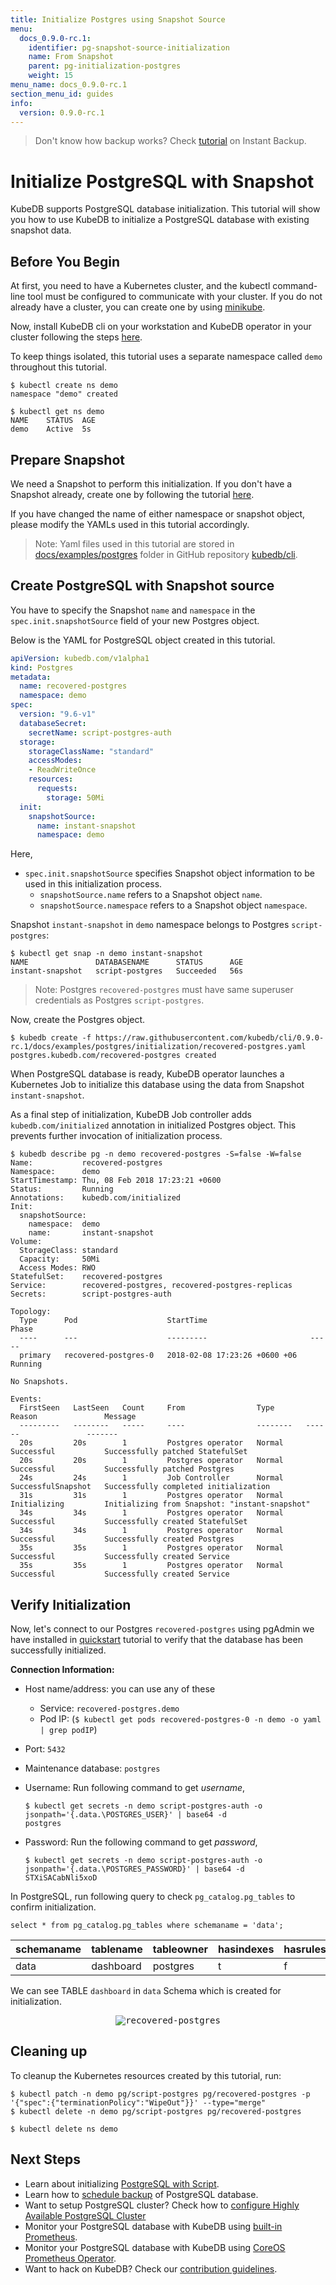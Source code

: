 ```yaml
---
title: Initialize Postgres using Snapshot Source
menu:
  docs_0.9.0-rc.1:
    identifier: pg-snapshot-source-initialization
    name: From Snapshot
    parent: pg-initialization-postgres
    weight: 15
menu_name: docs_0.9.0-rc.1
section_menu_id: guides
info:
  version: 0.9.0-rc.1
---
```


> Don't know how backup works?  Check [tutorial](/docs/0.9.0-rc.1/guides/postgres/snapshot/instant_backup) on Instant Backup.

# Initialize PostgreSQL with Snapshot

KubeDB supports PostgreSQL database initialization. This tutorial will show you how to use KubeDB to initialize a PostgreSQL database with existing snapshot data.

## Before You Begin

At first, you need to have a Kubernetes cluster, and the kubectl command-line tool must be configured to communicate with your cluster. If you do not already have a cluster, you can create one by using [minikube](https://github.com/kubernetes/minikube).

Now, install KubeDB cli on your workstation and KubeDB operator in your cluster following the steps [here](/docs/0.9.0-rc.1/setup/install).

To keep things isolated, this tutorial uses a separate namespace called `demo` throughout this tutorial.

```console
$ kubectl create ns demo
namespace "demo" created

$ kubectl get ns demo
NAME    STATUS  AGE
demo    Active  5s
```

## Prepare Snapshot

We need a Snapshot to perform this initialization. If you don't have a Snapshot already, create one by following the tutorial [here](/docs/0.9.0-rc.1/guides/postgres/snapshot/instant_backup).

If you have changed the name of either namespace or snapshot object, please modify the YAMLs used in this tutorial accordingly.

> Note: Yaml files used in this tutorial are stored in [docs/examples/postgres](https://github.com/kubedb/cli/tree/master/docs/examples/postgres) folder in GitHub repository [kubedb/cli](https://github.com/kubedb/cli).

## Create PostgreSQL with Snapshot source

You have to specify the Snapshot `name` and `namespace` in the `spec.init.snapshotSource` field of your new Postgres object.

Below is the YAML for PostgreSQL object created in this tutorial.

```yaml
apiVersion: kubedb.com/v1alpha1
kind: Postgres
metadata:
  name: recovered-postgres
  namespace: demo
spec:
  version: "9.6-v1"
  databaseSecret:
    secretName: script-postgres-auth
  storage:
    storageClassName: "standard"
    accessModes:
    - ReadWriteOnce
    resources:
      requests:
        storage: 50Mi
  init:
    snapshotSource:
      name: instant-snapshot
      namespace: demo
```

Here,

- `spec.init.snapshotSource` specifies Snapshot object information to be used in this initialization process.
  - `snapshotSource.name` refers to a Snapshot object `name`.
  - `snapshotSource.namespace` refers to a Snapshot object `namespace`.

Snapshot `instant-snapshot` in `demo` namespace belongs to Postgres `script-postgres`:

```console
$ kubectl get snap -n demo instant-snapshot
NAME               DATABASENAME      STATUS      AGE
instant-snapshot   script-postgres   Succeeded   56s
```

> Note: Postgres `recovered-postgres` must have same superuser credentials as Postgres `script-postgres`.

[//]: # (Describe authentication part. This should match with existing one)

Now, create the Postgres object.

```console
$ kubedb create -f https://raw.githubusercontent.com/kubedb/cli/0.9.0-rc.1/docs/examples/postgres/initialization/recovered-postgres.yaml
postgres.kubedb.com/recovered-postgres created
```

When PostgreSQL database is ready, KubeDB operator launches a Kubernetes Job to initialize this database using the data from Snapshot `instant-snapshot`.

As a final step of initialization, KubeDB Job controller adds `kubedb.com/initialized` annotation in initialized Postgres object. This prevents further invocation of initialization process.

```console
$ kubedb describe pg -n demo recovered-postgres -S=false -W=false
Name:           recovered-postgres
Namespace:      demo
StartTimestamp: Thu, 08 Feb 2018 17:23:21 +0600
Status:         Running
Annotations:    kubedb.com/initialized
Init:
  snapshotSource:
    namespace:  demo
    name:       instant-snapshot
Volume:
  StorageClass: standard
  Capacity:     50Mi
  Access Modes: RWO
StatefulSet:    recovered-postgres
Service:        recovered-postgres, recovered-postgres-replicas
Secrets:        script-postgres-auth

Topology:
  Type      Pod                    StartTime                       Phase
  ----      ---                    ---------                       -----
  primary   recovered-postgres-0   2018-02-08 17:23:26 +0600 +06   Running

No Snapshots.

Events:
  FirstSeen   LastSeen   Count     From                Type       Reason               Message
  ---------   --------   -----     ----                --------   ------               -------
  20s         20s        1         Postgres operator   Normal     Successful           Successfully patched StatefulSet
  20s         20s        1         Postgres operator   Normal     Successful           Successfully patched Postgres
  24s         24s        1         Job Controller      Normal     SuccessfulSnapshot   Successfully completed initialization
  31s         31s        1         Postgres operator   Normal     Initializing         Initializing from Snapshot: "instant-snapshot"
  34s         34s        1         Postgres operator   Normal     Successful           Successfully created StatefulSet
  34s         34s        1         Postgres operator   Normal     Successful           Successfully created Postgres
  35s         35s        1         Postgres operator   Normal     Successful           Successfully created Service
  35s         35s        1         Postgres operator   Normal     Successful           Successfully created Service
```

## Verify Initialization

Now, let's connect to our Postgres `recovered-postgres`  using pgAdmin we have installed in [quickstart](/docs/0.9.0-rc.1/guides/postgres/quickstart/quickstart#before-you-begin) tutorial to verify that the database has been successfully initialized.

**Connection Information:**

- Host name/address: you can use any of these
  - Service: `recovered-postgres.demo`
  - Pod IP: (`$ kubectl get pods recovered-postgres-0 -n demo -o yaml | grep podIP`)
- Port: `5432`
- Maintenance database: `postgres`

- Username: Run following command to get *username*,

  ```console
  $ kubectl get secrets -n demo script-postgres-auth -o jsonpath='{.data.\POSTGRES_USER}' | base64 -d
  postgres
  ```

- Password: Run the following command to get *password*,

  ```console
  $ kubectl get secrets -n demo script-postgres-auth -o jsonpath='{.data.\POSTGRES_PASSWORD}' | base64 -d
  STXiSACabNli5xoD
  ```

In PostgreSQL, run following query to check `pg_catalog.pg_tables` to confirm initialization.

```console
select * from pg_catalog.pg_tables where schemaname = 'data';
```

 schemaname | tablename | tableowner | hasindexes | hasrules | hastriggers | rowsecurity
------------|-----------|------------|------------|----------|-------------|-------------
 data       | dashboard | postgres   | t          | f        | f           | f

We can see TABLE `dashboard` in `data` Schema which is created for initialization.

<p align="center">
  <kbd>
    <img alt="recovered-postgres"  src="/docs/0.9.0-rc.1/images/postgres/recovered-postgres.gif">
  </kbd>
</p>

## Cleaning up

To cleanup the Kubernetes resources created by this tutorial, run:

```console
$ kubectl patch -n demo pg/script-postgres pg/recovered-postgres -p '{"spec":{"terminationPolicy":"WipeOut"}}' --type="merge"
$ kubectl delete -n demo pg/script-postgres pg/recovered-postgres

$ kubectl delete ns demo
```

## Next Steps

- Learn about initializing [PostgreSQL with Script](/docs/0.9.0-rc.1/guides/postgres/initialization/script_source).
- Learn how to [schedule backup](/docs/0.9.0-rc.1/guides/postgres/snapshot/scheduled_backup)  of PostgreSQL database.
- Want to setup PostgreSQL cluster? Check how to [configure Highly Available PostgreSQL Cluster](/docs/0.9.0-rc.1/guides/postgres/clustering/ha_cluster)
- Monitor your PostgreSQL database with KubeDB using [built-in Prometheus](/docs/0.9.0-rc.1/guides/postgres/monitoring/using-builtin-prometheus).
- Monitor your PostgreSQL database with KubeDB using [CoreOS Prometheus Operator](/docs/0.9.0-rc.1/guides/postgres/monitoring/using-coreos-prometheus-operator).
- Want to hack on KubeDB? Check our [contribution guidelines](/docs/0.9.0-rc.1/CONTRIBUTING).
